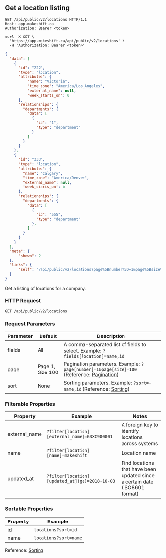 ## Get a location listing

```http
GET /api/public/v2/locations HTTP/1.1
Host: app.makeshift.ca
Authorization: Bearer <token>
```

```shell
curl -X GET \
  'https://app.makeshift.ca/api/public/v2/locations' \
  -H 'Authorization: Bearer <token>'
```

```json
{
  "data": [
    {
      "id": "222",
      "type": "location",
      "attributes": {
          "name": "Victoria",
          "time_zone": "America/Los_Angeles",
          "external_name": null,
          "week_starts_on": 0
      },
      "relationships": {
        "departments": {
          "data": [
            {
              "id": "1",
              "type": "department"
            }
          ]
        }
      }
    },
    {
      "id": "333",
      "type": "location",
      "attributes": {
        "name": "Calgary",
        "time_zone": "America/Denver",
        "external_name": null,
        "week_starts_on": 0
      },
      "relationships": {
        "departments": {
          "data": [
            {
              "id": "555",
              "type": "department"
            },
          ]
        }
      }
    }
  ],
  "meta": {
      "shown": 2
  },
  "links": {
      "self": "/api/public/v2/locations?page%5Bnumber%5D=1&page%5Bsize%5D=100"
  }
}
```

Get a listing of locations for a company.

### HTTP Request

`GET /api/public/v2/locations`

### Request Parameters

Parameter | Default | Description
--------- | ------- | -----------
fields | All | A comma-separated list of fields to select. Example: `?fields[location]=name,id`
page | Page 1, Size 100 | Pagination parameters. Example: `?page[number]=1&page[size]=100` (Reference: <a href='#pagination'>Pagination</a>)
sort | None | Sorting parameters. Example: `?sort=-name,id` (Reference: <a href='#sorting'>Sorting</a>)

### Filterable Properties

Property | Example | Notes
-------- | ------- | -----
external_name | `?filter[location][external_name]=G3XC900001` | A foreign key to identify locations across systems
name | `?filter[location][name]=makeshift` | Location name
updated_at | `?filter[location][updated_at](ge)=2018-10-03` | Find locations that have been updated since a certain date (ISO8601 format)

### Sortable Properties

Property | Example
-------- | -------
id | `locations?sort=id`
name | `locations?sort=name`

Reference: <a href='#sorting'>Sorting</a>